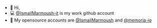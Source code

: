 - 👋 Hi,
- 💻 [@IsmailMarmoush-jt](https://github.com/IsmailMarmoush-jt) is my work github account
- 📖 My opensource accounts are [@IsmailMarmoush](https://github.com/IsmailMarmoush) and [@memoria-io](https://github.com/memoria-io) 

<!---
IsmailMarmoushWork/IsmailMarmoushWork is a ✨ special ✨ repository because its `README.md` (this file) appears on your GitHub profile.
You can click the Preview link to take a look at your changes.
--->
